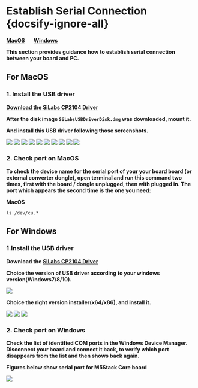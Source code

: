 # Establish Serial Connection {docsify-ignore-all}

**[MacOS](#for-macOS)**&nbsp;&nbsp;&nbsp;&nbsp;&nbsp;&nbsp;**[Windows](#for-windows)**

**This section provides guidance how to establish serial connection between your board and PC.**

## For MacOS

### 1. Install the USB driver

**[Download the SiLabs CP2104 Driver](https://m5stack.oss-cn-shenzhen.aliyuncs.com/resource/drivers/CP210x_VCP_MacOS.zip)**

**After the disk image `SiLabsUSBDriverDisk.dmg` was downloaded, mount it.**

**And install this USB driver following those screenshots.**

<img src="assets/img/getting_started_pics/establish_serial_connection/macOS_CP2104_dmg.webp">

<img src="assets/img/getting_started_pics/establish_serial_connection/macOS_CP2104_pkg.webp">

<img src="assets/img/getting_started_pics/establish_serial_connection/2.webp">

<img src="assets/img/getting_started_pics/establish_serial_connection/3.webp">

<img src="assets/img/getting_started_pics/establish_serial_connection/4.webp">

<img src="assets/img/getting_started_pics/establish_serial_connection/5.webp">

<img src="assets/img/getting_started_pics/establish_serial_connection/6.webp">

<img src="assets/img/getting_started_pics/establish_serial_connection/7.webp">

<img src="assets/img/getting_started_pics/establish_serial_connection/8.webp">

<img src="assets/img/getting_started_pics/establish_serial_connection/9.webp">

### 2. Check port on MacOS

**To check the device name for the serial port of your your board board (or external converter dongle), open terminal and run this command two times, first with the board / dongle unplugged, then with plugged in. The port which appears the second time is the one you need:**

**MacOS**

    ls /dev/cu.*



## For Windows

### 1.Install the USB driver

**Download the [SiLabs CP2104 Driver](https://www.silabs.com/products/development-tools/software/usb-to-uart-bridge-vcp-drivers)**

**Choice the version of USB driver according to your windows version(Windows7/8/10).**

<img src="assets/img/getting_started_pics/establish_serial_connection/windows_download_CP2104_USB_driver.webp">

**Choice the right version installer(x64/x86), and install it.**

<img src="assets/img/getting_started_pics/establish_serial_connection/windows_install_usb_driver01.webp">

<img src="assets/img/getting_started_pics/establish_serial_connection/windows_install_usb_driver02.webp">

<img src="assets/img/getting_started_pics/establish_serial_connection/windows_install_usb_driver03.webp">

### 2. Check port on Windows

**Check the list of identified COM ports in the Windows Device Manager. Disconnect your board and connect it back, to verify which port disappears from the list and then shows back again.**

**Figures below show serial port for M5Stack Core board**

<img src="assets/img/getting_started_pics/establish_serial_connection/windows_m5stack_in_device_manager.webp">
